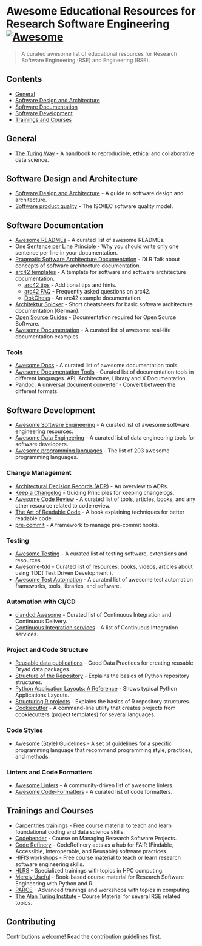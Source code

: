# Awesome Educational Resources for Research Software Engineering [![Awesome](https://awesome.re/badge.svg)](https://awesome.re)

> A curated awesome list of educational resources for Research Software Engineering (RSE) and Engineering (RSE).

## Contents

- [General](#general)
- [Software Design and Architecture](#software-design-and-architecture)
- [Software Documentation](#software-documentation)
- [Software Development](#software-development)
- [Trainings and Courses](#trainings-and-courses)

## General

- [The Turing Way](https://the-turing-way.netlify.app) - A handbook to reproducible, ethical and collaborative data science.

## Software Design and Architecture

- [Software Design and Architecture](https://khalilstemmler.com/articles/software-design-architecture/full-stack-software-design) - A guide to software design and architecture.
- [Software product quality](https://iso25000.com/index.php/en/iso-25000-standards/iso-25010) - The ISO/IEC software quality model.

## Software Documentation

- [Awesome READMEs](https://github.com/matiassingers/awesome-readme) - A curated list of awesome READMEs.
- [One Sentence per Line Principle](https://rhodesmill.org/brandon/2012/one-sentence-per-line/) - Why you should write only one sentence per line in your documentation.
- [Pragmatic Software Architecture Documentation](https://zenodo.org/record/3565355) - DLR Talk about concepts of software architecture documentation.
- [arc42 templates](https://arc42.org) - A template for software and software architecture documentation.
    - [arc42 tips](https://docs.arc42.org/home) - Additional tips and hints.
    - [arc42 FAQ](https://faq.arc42.org/home) - Frequently asked questions on arc42.
    - [DokChess](https://www.dokchess.de/en/) - An arc42 example documentation.
- [Architektur Spicker](https://www.embarc.de/architektur-spicker) - Short cheatsheets for basic software architecture documentation (German).
- [Open Source Guides](https://opensource.guide/) - Documentation required for Open Source Software.
- [Awesome Documentation](https://github.com/vipulgupta2048/awesome-documentation) - A curated list of awesome real-life documentation examples.

### Tools

- [Awesome Docs](https://github.com/testthedocs/awesome-docs) - A curated list of awesome documentation tools.
- [Awesome Documentation Tools](https://github.com/unicodeveloper/awesome-documentation-tools) - Curated list of documentation tools in different languages. API, Architecture, Library and X Documentation.
- [Pandoc: A universal document converter](https://pandoc.org/) - Convert between the different formats.

## Software Development

- [Awesome Software Engineering](https://github.com/Alliedium/awesome-software-engineering) - A curated list of awesome software engineering resources.
- [Awesome Data Engineering](https://github.com/igorbarinov/awesome-data-engineering) - A curated list of data engineering tools for software developers.
- [Awesome programming languages](https://github.com/ChessMax/awesome-programming-languages) - The list of 203 awesome programming languages.

### Change Management

- [Architectural Decision Records (ADR)](https://adr.github.io/) - An overview to ADRs.
- [Keep a Changelog](https://keepachangelog.com/en/1.0.0/) -  Guiding Principles for keeping changelogs.
- [Awesome Code Review](https://github.com/joho/awesome-code-review) - A curated list of tools, articles, books, and any other resource related to code review.
- [The Art of Readable Code](https://www.oreilly.com/library/view/the-art-of/9781449318482/) - A book explaining techniques for better readable code.
- [pre-commit](https://pre-commit.com/) -  A framework to manage pre-commit hooks.

### Testing

- [Awesome Testing](https://github.com/TheJambo/awesome-testing) - A curated list of testing software, extensions and resources.
- [Awesome-tdd](https://github.com/unicodeveloper/awesome-tdd) - Curated list of resources: books, videos, articles about using TDD( Test Driven Development ).
- [Awesome Test Automation](https://github.com/atinfo/awesome-test-automation) - A curated list of awesome test automation frameworks, tools, libraries, and software.

### Automation with CI/CD

- [ciandcd Awesome](https://github.com/cicdops/awesome-ciandcd) - Curated list of Continuous Integration and Continuous Delivery.
- [Continuous Integration services](https://github.com/ligurio/awesome-ci) - A list of Continuous Integration services.

### Project and Code Structure

- [Reusable data publications](https://datadryad.org/stash/best_practices) - Good Data Practices for creating reusable Dryad data packages.
- [Structure of the Repository](https://docs.python-guide.org/writing/structure/#structure-of-the-repository) - Explains the basics of Python repository structures.
- [Python Application Layouts: A Reference](https://realpython.com/python-application-layouts/) - Shows typical Python Applications Layouts.
- [Structuring R projects](https://chrisvoncsefalvay.com/2018/08/09/structuring-r-projects/) - Explains the basics of R repository structures.
- [Cookiecutter](https://pypi.org/project/cookiecutter/) - A command-line utility that creates projects from cookiecutters (project templates) for several languages.

### Code Styles

- [Awesome (Style) Guidelines](https://github.com/Kristories/awesome-guidelines#programming-languages) - A set of guidelines for a specific programming language that recommend programming style, practices, and methods.

### Linters and Code Formatters

- [Awesome Linters](https://github.com/caramelomartins/awesome-linters) - A community-driven list of awesome linters.
- [Awesome Code-Formatters](https://github.com/rishirdua/awesome-code-formatters) - A curated list of code formatters.

## Trainings and Courses

- [Carpentries trainings](https://carpentries.org/) - Free course material to teach and learn foundational coding and data science skills.
- [Codebender](https://codebender.org/) - Course on Managing Research Software Projects.
- [Code Refinery](https://coderefinery.org) - CodeRefinery acts as a hub for FAIR (Findable, Accessible, Interoperable, and Reusable) software practices.
- [HIFIS workshops](https://gitlab.com/hifis/hifis-workshops) - Free course material to teach or learn research software engineering skills.
- [HLRS](http://www.hlrs.de/training/) - Specialized trainings with topics in HPC computing.
- [Merely Useful](https://merely-useful.tech/) - Book-based course material for Research Software Engineering with Python and R.
- [PARCE](https://events.prace-ri.eu/) - Advanced trainings and workshops with topics in computing.
- [The Alan Turing Institute](https://github.com/orgs/alan-turing-institute/repositories?q=course&type=all&language=&sort=) - Course Material for several RSE related topics.

## Contributing

Contributions welcome! Read the [contribution guidelines](contributing.md) first.
